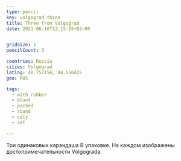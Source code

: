 ```yaml
---
type: pencil
key: volgograd-three
title: Three from Volgograd
date: 2021-06-16T13:15:15+03:00


gridSize: 1
pencilCount: 3

countries: Russia
cities: Volgograd
latlng: 48.752156, 44.550425
geo: RUS

tags:
  - with rubber
  - blunt
  - packed
  - round
  - city
  - set

---
```


Три одинаковых карандаша В упаковке. На каждом изображены достопримечательности Volgogradа.
